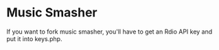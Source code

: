 # Music Smasher

If you want to fork music smasher, you'll have to get an Rdio API key and put it into keys.php. 